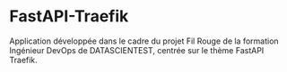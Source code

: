 # FastAPI-Traefik
Application développée dans le cadre du projet Fil Rouge de la formation Ingénieur DevOps de DATASCIENTEST, centrée sur le thème FastAPI Traefik.
